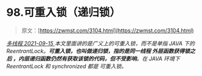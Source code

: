 <!--yml
category: 未分类
date: 0001-01-01 00:00:00
--->

# 98.可重入锁（递归锁）

> 原文：[https://zwmst.com/3104.html](https://zwmst.com/3104.html)

   [ *多线程* ](https://zwmst.com/%e5%a4%9a%e7%ba%bf%e7%a8%8b)*[ <time datetime="2021-09-16T00:11:35+08:00"> 2021-09-15 </time> ](https://zwmst.com/3104.html)  本文里面讲的是广义上的可重入锁，而不是单指 JAVA 下的 ReentrantLock。**可重入锁，也叫做递归锁，指的是同一线程 外层函数获得锁之后 ，内层递归函数仍然有获取该锁的代码，但不受影响**。在 JAVA 环境下 ReentrantLock 和 synchronized 都是 可重入锁。*